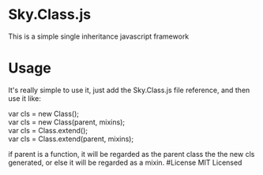 # Sky.Class.js
This is a simple single inheritance javascript framework
# Usage
It's really simple to use it, just add the Sky.Class.js file reference, and then use it like:<br />

var cls = new Class();<br />
var cls = new Class(parent, mixins);<br />
var cls = Class.extend();<br />
var cls = Class.extend(parent, mixins);<br />

if parent is a function, it will be regarded as the parent class the the new cls generated, or else it will be regarded as a mixin.
#License
MIT Licensed
